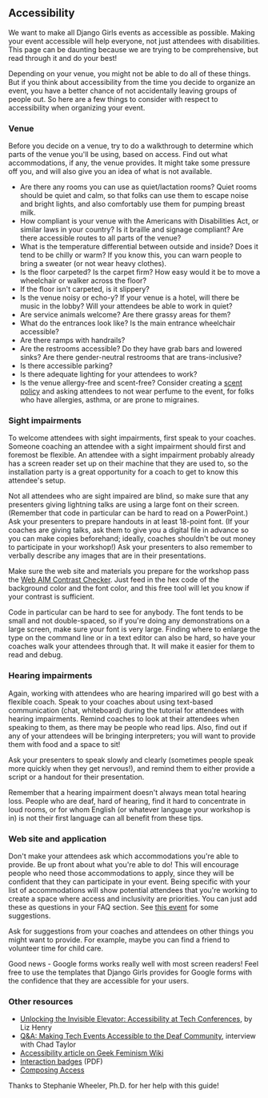 ﻿## Accessibility 

We want to make all Django Girls events as accessible as possible. Making your
event accessible will help everyone, not just attendees with disabilities. This 
page can be daunting because we are trying to be comprehensive, but read through 
it and do your best! 

Depending on your venue, you might not be able to do all of these things. But if you 
think about accessibility from the time you decide to organize an event, you
have a better chance of not accidentally leaving groups of people out. So 
here are a few things to consider with respect to accessibility when organizing 
your event. 

### Venue 

Before you decide on a venue, try to do a walkthrough to determine which parts
of the venue you'll be using, based on access. Find out what accommodations, if 
any, the venue provides. It might take some pressure off you, and will also give 
you an idea of what is not available. 

- Are there any rooms you can use as quiet/lactation rooms? Quiet rooms should be 
quiet and calm, so that folks can use them to escape noise and bright lights, and 
also comfortably use them for pumping breast milk. 
- How compliant is your venue with the Americans with Disabilities Act, or similar
laws in your country? Is it braille and signage compliant? Are there accessible 
routes to all parts of the venue? 
- What is the temperature differential between outside and inside? Does it tend to be
chilly or warm? If you know this, you can warn people to bring a sweater (or not 
wear heavy clothes).
- Is the floor carpeted? Is the carpet firm? How easy would it be to move a wheelchair 
or walker across the floor?
- If the floor isn't carpeted, is it slippery? 
- Is the venue noisy or echo-y? If your venue is a hotel, will there be music in the lobby? 
Will your attendees be able to work in quiet? 
- Are service animals welcome? Are there grassy areas for them? 
- What do the entrances look like? Is the main entrance wheelchair accessible? 
- Are there ramps with handrails? 
- Are the restrooms accessible? Do they have grab bars and lowered sinks? Are there 
gender-neutral restrooms that are trans-inclusive? 
- Is there accessible parking? 
- Is there adequate lighting for your attendees to work? 
- Is the venue allergy-free and scent-free?  Consider creating a [scent policy](https://portland.adacamp.org/policies/#scent) and asking  attendees to not wear perfume to the event, 
for folks who have allergies, asthma, or are prone to migraines. 

### Sight impairments 

To welcome attendees with sight impairments, first speak to your coaches. Someone coaching an 
attendee with a sight impairment should first and foremost be flexible. An attendee with a sight
impairment probably already has a screen reader set up on their machine that they are used to, so
the installation party is a great opportunity for a coach to get to know this attendee's setup. 

Not all attendees who are sight impaired are blind, so make sure that any presenters giving lightning 
talks are using a large font on their screen. (Remember that code in particular can be hard to read 
on a PowerPoint.) Ask your presenters to prepare handouts in at least 18-point font. (If your coaches are giving talks, ask them to give you a digital file in advance so you can make copies beforehand; ideally, coaches shouldn't be out money to participate in your workshop!) Ask your 
presenters to also remember to verbally describe any images that are in their presentations. 

Make sure the web site and materials you prepare for the workshop pass the [Web AIM Contrast Checker](http://webaim.org/resources/contrastchecker/). 
Just feed in the hex code of the background color and the font color, and this free tool will let you 
know if your contrast is sufficient. 

Code in particular can be hard to see for anybody. The font tends to be small and not double-spaced, 
so if you're doing any demonstrations on a large screen, make sure your font is very large. Finding 
where to enlarge the type on the command line or in a text editor can also be hard, so have your coaches
walk your attendees through that. It will make it easier for them to read and debug. 

### Hearing impairments

Again, working with attendees who are hearing imparired will go best with a flexible coach. Speak to your 
coaches about using text-based communication (chat, whiteboard) during the tutorial for attendees with 
hearing impairments. Remind coaches to look at their attendees when speaking to them, as there may 
be people who read lips. Also, find out if any of your attendees will be bringing interpreters; you 
will want to provide them with food and a space to sit!

Ask your presenters to speak slowly and clearly (sometimes people speak more quickly when they get 
nervous!), and remind them to either provide a script or a handout for their presentation. 

Remember that a hearing impairment doesn't always mean total hearing loss. People who are deaf, hard 
of hearing, find it hard to concentrate in loud rooms, or for whom English (or whatever language your 
workshop is in) is not their first language can all benefit from these tips. 

### Web site and application 

Don't make your attendees ask which accommodations you're able to provide. Be up front about what you're 
able to do! This will encourage people who need those accommodations to apply, since they will be 
confident that they can participate in your event. Being specific with your list of accommodations 
will show potential attendees that you're working to create a space where access and inclusivity are 
priorities. You can just add these as questions in your FAQ section. See [this event](http://djangogirls.org/portland) for some suggestions. 

Ask for suggestions from your coaches and attendees on other things you might want to provide. For example, 
maybe you can find a friend to volunteer time for child care. 

Good news - Google forms works really well with most screen readers! Feel free to use the templates 
that Django Girls provides for Google forms with the confidence that they are accessible for your users.  

### Other resources

- [Unlocking the Invisible Elevator: Accessibility at Tech Conferences](https://modelviewculture.com/pieces/unlocking-the-invisible-elevator-accessibility-at-tech-conferences), by Liz Henry
- [Q&A: Making Tech Events Accessible to the Deaf Community](https://modelviewculture.com/pieces/qa-making-tech-events-accessible-to-the-deaf-community), interview with Chad Taylor
- [Accessibility article on Geek Feminism Wiki](http://geekfeminism.wikia.com/wiki/Accessibility)
- [Interaction badges](http://autisticadvocacy.org/wp-content/uploads/2014/02/ColorCommunicationBadges.pdf) (PDF) 
- [Composing Access](http://composingaccess.net/)

Thanks to Stephanie Wheeler, Ph.D. for her help with this guide! 
